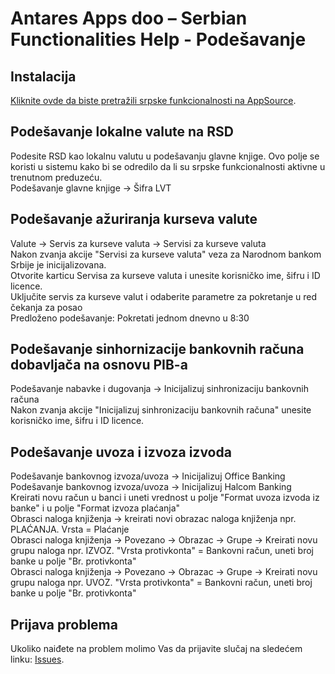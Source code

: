# Antares Apps doo – Serbian Functionalities Help - Podešavanje

## Instalacija
[Kliknite ovde da biste pretražili srpske funkcionalnosti na AppSource](https://appsource.microsoft.com/en-us/product/dynamics-365-business-central/PUBID.antaresapps1634735406093%7CAID.serbianfunctionalities%7CPAPPID.92da857b-0491-42d8-9333-e69b77e879af).

## Podešavanje lokalne valute na RSD
Podesite RSD kao lokalnu valutu u podešavanju glavne knjige. Ovo polje se koristi u sistemu kako bi se odredilo da li su srpske funkcionalnosti aktivne u trenutnom preduzeću.<br/>
Podešavanje glavne knjige -> Šifra LVT

## Podešavanje ažuriranja kurseva valute
Valute -> Servis za kurseve valuta -> Servisi za kurseve valuta<br/>
Nakon zvanja akcije "Servisi za kurseve valuta" veza za Narodnom bankom Srbije je inicijalizovana.<br/>
Otvorite karticu Servisa za kurseve valuta i unesite korisničko ime, šifru i ID licence.<br/>
Uključite servis za kurseve valut i odaberite parametre za pokretanje u red čekanja za posao<br/>
Predloženo podešavanje: Pokretati jednom dnevno u 8:30

## Podešavanje sinhornizacije bankovnih računa dobavljača na osnovu PIB-a
Podešavanje nabavke i dugovanja -> Inicijalizuj sinhronizaciju bankovnih računa<br/>
Nakon zvanja akcije "Inicijalizuj sinhronizaciju bankovnih računa" unesite korisničko ime, šifru i ID licence.

## Podešavanje uvoza i izvoza izvoda
Podešavanje bankovnog izvoza/uvoza -> Inicijalizuj Office Banking<br/>
Podešavanje bankovnog izvoza/uvoza -> Inicijalizuj Halcom Banking<br/>
Kreirati novu račun u banci i uneti vrednost u polje "Format uvoza izvoda iz banke" i u polje "Format izvoza plaćanja"<br/>
Obrasci naloga knjiženja -> kreirati novi obrazac naloga knjiženja npr. PLAĆANJA. Vrsta = Plaćanje<br/>
Obrasci naloga knjiženja -> Povezano -> Obrazac -> Grupe -> Kreirati novu grupu naloga npr. IZVOZ. "Vrsta protivkonta" = Bankovni račun, uneti broj banke u polje "Br. protivkonta"<br/>
Obrasci naloga knjiženja -> Povezano -> Obrazac -> Grupe -> Kreirati novu grupu naloga npr. UVOZ. "Vrsta protivkonta" = Bankovni račun, uneti broj banke u polje "Br. protivkonta"

## Prijava problema
Ukoliko naiđete na problem molimo Vas da prijavite slučaj na sledećem linku:
[Issues](https://github.com/AntaresAppsDoo/Wiki/issues).
